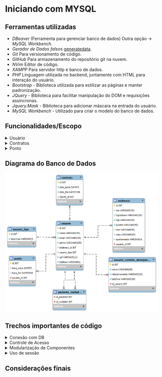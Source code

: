 # Iniciando com MYSQL

## Ferramentas utilizadas
- _DBeaver_ (Ferramenta para gerenciar banco de dados) Outra opção -> _MySQL Workbench_.
- _Gerador de Dados falsos_ [generatedata](https://generatedata.com/generator).
- _Git_ Para versionamento de código.
- _GitHub_ Para armazenamento do repositório git na nuvem.
- _NVim_ Editor de código.
- _XAMPP_ Para servidor http e banco de dados.
- _PHP_ Linguagem utilizada no backend, juntamente com HTML para interação do usuário.
- _Bootstrap_ - Biblioteca utilizada para estilizar as páginas e manter padronização.
- _JQuery_ - Biblioteca para facilitar manipulação do DOM e requisições assíncronas.
- _Jquery.Mask_ - Biblioteca para adicionar máscara na entrada do usuário.
- _MySQL Workbench_ - Utilizado para criar o modelo do banco de dados.

## Funcionalidades/Escopo
<details>
  <summary>Usuário</summary>

  - Criação de usuário, cada usuário pode assumir 3 papéis:
  -  cliente (que é o padrão).
  -  administrador (que deve ser incluído por um administrador do banco de dados).
  -  cuidador (que deve ser incluído e gerido por um administrador do sistema WEB).
  - Criação/Atualização de contatos de emergência, visam fornecer aos administradores e cuidadores um contato de confiança caso algo ocorra com um cliente.
  - Cadastro de endereço pelo CEP.
  - Relacionamento de Paciente x Cuidador, a ser registrado pelo administrador.
</details>

<details>
<summary>Contratos</summary>

- Criação de contratos, apenas por administradores.
</details>

<details>
<summary>Ponto</summary>

- Cuidadores poderão registrar o horário de entrada e saída para trabalharem.
</details>

## Diagrama do Banco de Dados

![Modelo de Relacionamento de Entidades do Banco de dados](./assets/MER.png)

## Trechos importantes de código

<details>
  <summary>Conexão com DB</summary>


</details>

<details>
  <summary>Controle de Acesso</summary>


</details>

<details>
  <summary>Modularização de Componentes</summary>


</details>

<details>
  <summary>Uso de sessão</summary>


</details>

## Considerações finais